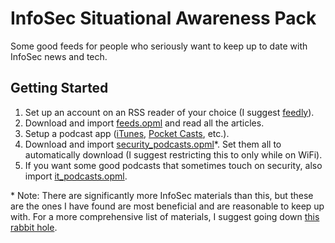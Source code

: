 # InfoSec Situational Awareness Pack
Some good feeds for people who seriously want to keep up to date with InfoSec news and tech.

## Getting Started
1. Set up an account on an RSS reader of your choice (I suggest [feedly](https://feedly.com/)).
  1. Download and import [feeds.opml](https://raw.githubusercontent.com/jonzeolla/infosec-situational-awareness-pack/master/feeds.opml) and read all the articles.
1. Setup a podcast app ([iTunes](http://www.apple.com/itunes/podcasts/), [Pocket Casts](https://play.pocketcasts.com/), etc.).
  1. Download and import [security_podcasts.opml](https://raw.githubusercontent.com/jonzeolla/infosec-situational-awareness-pack/master/security_podcasts.opml)\*.  Set them all to automatically download (I suggest restricting this to only while on WiFi).
  1. If you want some good podcasts that sometimes touch on security, also import [it_podcasts.opml](https://raw.githubusercontent.com/jonzeolla/infosec-situational-awareness-pack/master/it_podcasts.opml).  

\* Note:  There are significantly more InfoSec materials than this, but these are the ones I have found are most beneficial and are reasonable to keep up with.  For a more comprehensive list of materials, I suggest going down [this rabbit hole](https://github.com/sindresorhus/awesome#security).
